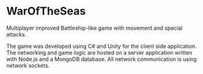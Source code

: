 # WarOfTheSeas
Multiplayer improved Battleship-like game with movement and special attacks. 

The game was developed using C# and Unity for the client side application. The networking and game logic are hosted on a server application written with Node.js and a MongoDB database. All network communication is using network sockets.
